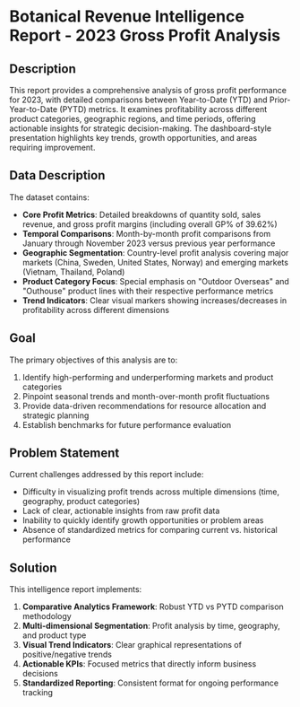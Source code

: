 # Botanical Revenue Intelligence Report - 2023 Gross Profit Analysis

## Description
This report provides a comprehensive analysis of gross profit performance for 2023, with detailed comparisons between Year-to-Date (YTD) and Prior-Year-to-Date (PYTD) metrics. It examines profitability across different product categories, geographic regions, and time periods, offering actionable insights for strategic decision-making. The dashboard-style presentation highlights key trends, growth opportunities, and areas requiring improvement.

## Data Description
The dataset contains:
- **Core Profit Metrics**: Detailed breakdowns of quantity sold, sales revenue, and gross profit margins (including overall GP% of 39.62%)
- **Temporal Comparisons**: Month-by-month profit comparisons from January through November 2023 versus previous year performance
- **Geographic Segmentation**: Country-level profit analysis covering major markets (China, Sweden, United States, Norway) and emerging markets (Vietnam, Thailand, Poland)
- **Product Category Focus**: Special emphasis on "Outdoor Overseas" and "Outhouse" product lines with their respective performance metrics
- **Trend Indicators**: Clear visual markers showing increases/decreases in profitability across different dimensions

## Goal
The primary objectives of this analysis are to:
1. Identify high-performing and underperforming markets and product categories
2. Pinpoint seasonal trends and month-over-month profit fluctuations
3. Provide data-driven recommendations for resource allocation and strategic planning
4. Establish benchmarks for future performance evaluation

## Problem Statement
Current challenges addressed by this report include:
- Difficulty in visualizing profit trends across multiple dimensions (time, geography, product categories)
- Lack of clear, actionable insights from raw profit data
- Inability to quickly identify growth opportunities or problem areas
- Absence of standardized metrics for comparing current vs. historical performance

## Solution
This intelligence report implements:
1. **Comparative Analytics Framework**: Robust YTD vs PYTD comparison methodology
2. **Multi-dimensional Segmentation**: Profit analysis by time, geography, and product type
3. **Visual Trend Indicators**: Clear graphical representations of positive/negative trends
4. **Actionable KPIs**: Focused metrics that directly inform business decisions
5. **Standardized Reporting**: Consistent format for ongoing performance tracking
